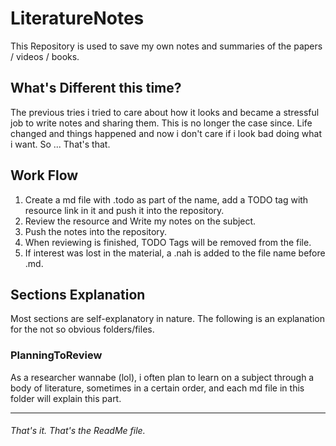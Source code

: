 # LiteratureNotes

This Repository is used to save my own notes and summaries of the papers / videos / books.

## What's Different this time?

The previous tries i tried to care about how it looks and became a stressful job to write notes and sharing them.
This is no longer the case since. Life changed and things happened and now i don't care if i look bad doing what i want. So ... That's that.

## Work Flow

1. Create a md file with \.todo as part of the name, add a TODO tag with resource link in it and push it into the repository.
2. Review the resource and Write my notes on the subject.
3. Push the notes into the repository.
4. When reviewing is finished, TODO Tags will be removed from the file.
5. If interest was lost in the material, a \.nah is added to the file name before \.md.

## Sections Explanation

Most sections are self-explanatory in nature. The following is an explanation for the not so obvious folders/files.

### PlanningToReview

As a researcher wannabe (lol), i often plan to learn on a subject through a body of literature, sometimes in a certain order, and each md file in this folder will explain this part.

--------

###### That's it. That's the ReadMe file.